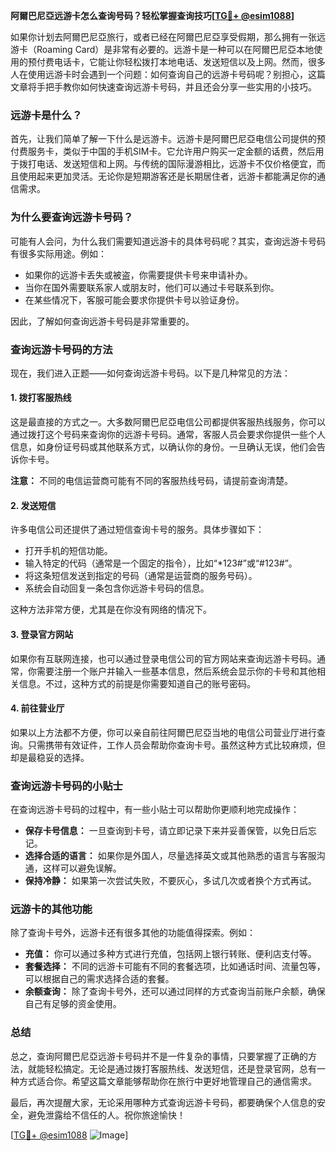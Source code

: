 **阿爾巴尼亞远游卡怎么查询号码？轻松掌握查询技巧[[TG💪+ @esim1088](https://t.me/s/esim1088)]**

如果你计划去阿爾巴尼亞旅行，或者已经在阿爾巴尼亞享受假期，那么拥有一张远游卡（Roaming Card）是非常有必要的。远游卡是一种可以在阿爾巴尼亞本地使用的预付费电话卡，它能让你轻松拨打本地电话、发送短信以及上网。然而，很多人在使用远游卡时会遇到一个问题：如何查询自己的远游卡号码呢？别担心，这篇文章将手把手教你如何快速查询远游卡号码，并且还会分享一些实用的小技巧。

### **远游卡是什么？**
首先，让我们简单了解一下什么是远游卡。远游卡是阿爾巴尼亞电信公司提供的预付费服务卡，类似于中国的手机SIM卡。它允许用户购买一定金额的话费，然后用于拨打电话、发送短信和上网。与传统的国际漫游相比，远游卡不仅价格便宜，而且使用起来更加灵活。无论你是短期游客还是长期居住者，远游卡都能满足你的通信需求。

### **为什么要查询远游卡号码？**
可能有人会问，为什么我们需要知道远游卡的具体号码呢？其实，查询远游卡号码有很多实际用途。例如：
- 如果你的远游卡丢失或被盗，你需要提供卡号来申请补办。
- 当你在国外需要联系家人或朋友时，他们可以通过卡号联系到你。
- 在某些情况下，客服可能会要求你提供卡号以验证身份。

因此，了解如何查询远游卡号码是非常重要的。

### **查询远游卡号码的方法**
现在，我们进入正题——如何查询远游卡号码。以下是几种常见的方法：

#### **1. 拨打客服热线**
这是最直接的方式之一。大多数阿爾巴尼亞电信公司都提供客服热线服务，你可以通过拨打这个号码来查询你的远游卡号码。通常，客服人员会要求你提供一些个人信息，如身份证号码或其他联系方式，以确认你的身份。一旦确认无误，他们会告诉你卡号。

**注意：** 不同的电信运营商可能有不同的客服热线号码，请提前查询清楚。

#### **2. 发送短信**
许多电信公司还提供了通过短信查询卡号的服务。具体步骤如下：
- 打开手机的短信功能。
- 输入特定的代码（通常是一个固定的指令），比如“*123#”或“#123#”。
- 将这条短信发送到指定的号码（通常是运营商的服务号码）。
- 系统会自动回复一条包含你远游卡号码的信息。

这种方法非常方便，尤其是在你没有网络的情况下。

#### **3. 登录官方网站**
如果你有互联网连接，也可以通过登录电信公司的官方网站来查询远游卡号码。通常，你需要注册一个账户并输入一些基本信息，然后系统会显示你的卡号和其他相关信息。不过，这种方式的前提是你需要知道自己的账号密码。

#### **4. 前往营业厅**
如果以上方法都不方便，你可以亲自前往阿爾巴尼亞当地的电信公司营业厅进行查询。只需携带有效证件，工作人员会帮助你查询卡号。虽然这种方式比较麻烦，但却是最稳妥的选择。

### **查询远游卡号码的小贴士**
在查询远游卡号码的过程中，有一些小贴士可以帮助你更顺利地完成操作：
- **保存卡号信息：** 一旦查询到卡号，请立即记录下来并妥善保管，以免日后忘记。
- **选择合适的语言：** 如果你是外国人，尽量选择英文或其他熟悉的语言与客服沟通，这样可以避免误解。
- **保持冷静：** 如果第一次尝试失败，不要灰心，多试几次或者换个方式再试。

### **远游卡的其他功能**
除了查询卡号外，远游卡还有很多其他的功能值得探索。例如：
- **充值：** 你可以通过多种方式进行充值，包括网上银行转账、便利店支付等。
- **套餐选择：** 不同的远游卡可能有不同的套餐选项，比如通话时间、流量包等，可以根据自己的需求选择合适的套餐。
- **余额查询：** 除了查询卡号外，还可以通过同样的方式查询当前账户余额，确保自己有足够的资金使用。

### **总结**
总之，查询阿爾巴尼亞远游卡号码并不是一件复杂的事情，只要掌握了正确的方法，就能轻松搞定。无论是通过拨打客服热线、发送短信，还是登录官网，总有一种方式适合你。希望这篇文章能够帮助你在旅行中更好地管理自己的通信需求。

最后，再次提醒大家，无论采用哪种方式查询远游卡号码，都要确保个人信息的安全，避免泄露给不信任的人。祝你旅途愉快！

[[TG💪+ @esim1088](https://t.me/s/esim1088) ![Image](https://i.postimg.cc/4NQfJmqS/Snipaste-2025-05-13-00-14-12.png)]